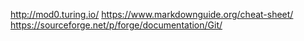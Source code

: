 http://mod0.turing.io/
https://www.markdownguide.org/cheat-sheet/
https://sourceforge.net/p/forge/documentation/Git/
